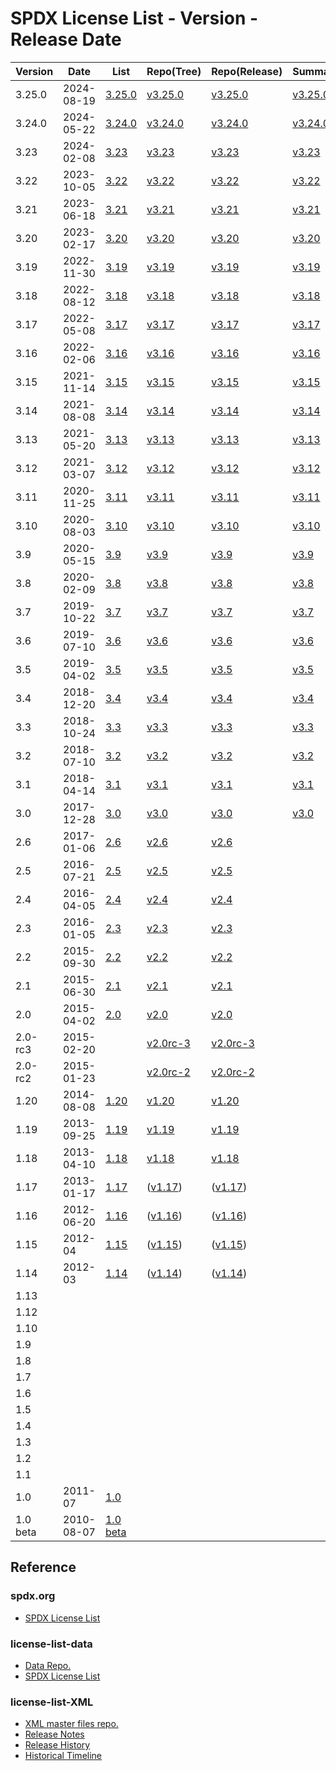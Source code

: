 # SPDX License List - Version - Release Date

| Version | Date | List | Repo(Tree) | Repo(Release) | Summary | List(md) |
| ------- | ---- | ---- | ---------- | ------------- | ------- | -------- |
| 3.25.0 | 2024-08-19 | [3.25.0](https://web.archive.org/web/20240822092010/https://spdx.org/licenses/) | [v3.25.0](https://github.com/spdx/license-list-data/tree/v3.25.0) | [v3.25.0](https://github.com/spdx/license-list-data/releases/tag/v3.25.0) | [v3.25.0](https://github.com/spdx/license-list-XML/releases/tag/v3.25.0) | [v3.25.0](https://github.com/spdx/license-list-data/blob/v3.25.0/licenses.md) |
| 3.24.0 | 2024-05-22 | [3.24.0](https://web.archive.org/web/20240523044724/https://spdx.org/licenses/) | [v3.24.0](https://github.com/spdx/license-list-data/tree/v3.24.0) | [v3.24.0](https://github.com/spdx/license-list-data/releases/tag/v3.24.0) | [v3.24.0](https://github.com/spdx/license-list-XML/releases/tag/v3.24.0) | [v3.24.0](https://github.com/spdx/license-list-data/blob/v3.24.0/licenses.md) |
| 3.23 | 2024-02-08 | [3.23](https://web.archive.org/web/20240208194404/https://spdx.org/licenses/) | [v3.23](https://github.com/spdx/license-list-data/tree/v3.23) | [v3.23](https://github.com/spdx/license-list-data/releases/tag/v3.23) | [v3.23](https://github.com/spdx/license-list-XML/releases/tag/v3.23) | [v3.23](https://github.com/spdx/license-list-data/blob/v3.23/licenses.md) |
| 3.22 | 2023-10-05 | [3.22](https://web.archive.org/web/20231006221757/https://spdx.org/licenses/) | [v3.22](https://github.com/spdx/license-list-data/tree/v3.22) | [v3.22](https://github.com/spdx/license-list-data/releases/tag/v3.22) | [v3.22](https://github.com/spdx/license-list-XML/releases/tag/v3.22) | [v3.22](https://github.com/spdx/license-list-data/blob/v3.22/licenses.md) |
| 3.21 | 2023-06-18 | [3.21](https://web.archive.org/web/20230626041459/https://spdx.org/licenses/) | [v3.21](https://github.com/spdx/license-list-data/tree/v3.21) | [v3.21](https://github.com/spdx/license-list-data/releases/tag/v3.21) | [v3.21](https://github.com/spdx/license-list-XML/releases/tag/v3.21) | [v3.21](https://github.com/spdx/license-list-data/blob/v3.21/licenses.md) |
| 3.20 | 2023-02-17 | [3.20](https://web.archive.org/web/20230221205641/https://spdx.org/licenses/) | [v3.20](https://github.com/spdx/license-list-data/tree/v3.20) | [v3.20](https://github.com/spdx/license-list-data/releases/tag/v3.20) | [v3.20](https://github.com/spdx/license-list-XML/releases/tag/v3.20) | [v3.20](https://github.com/spdx/license-list-data/blob/v3.20/licenses.md) |
| 3.19 | 2022-11-30 | [3.19](https://web.archive.org/web/20221205135747/https://spdx.org/licenses/) | [v3.19](https://github.com/spdx/license-list-data/tree/v3.19) | [v3.19](https://github.com/spdx/license-list-data/releases/tag/v3.19) | [v3.19](https://github.com/spdx/license-list-XML/releases/tag/v3.19) | [v3.19](https://github.com/spdx/license-list-data/blob/v3.19/licenses.md) |
| 3.18 | 2022-08-12 | [3.18](https://web.archive.org/web/20220815090752/https://spdx.org/licenses/) | [v3.18](https://github.com/spdx/license-list-data/tree/v3.18) | [v3.18](https://github.com/spdx/license-list-data/releases/tag/v3.18) | [v3.18](https://github.com/spdx/license-list-XML/releases/tag/v3.18) | [v3.18](https://github.com/spdx/license-list-data/blob/v3.18/licenses.md) |
| 3.17 | 2022-05-08 | [3.17](https://web.archive.org/web/20220514210729/https://spdx.org/licenses/) | [v3.17](https://github.com/spdx/license-list-data/tree/v3.17) | [v3.17](https://github.com/spdx/license-list-data/releases/tag/v3.17) | [v3.17](https://github.com/spdx/license-list-XML/releases/tag/v3.17) | [v3.17](https://github.com/spdx/license-list-data/blob/v3.17/licenses.md) |
| 3.16 | 2022-02-06 | [3.16](https://web.archive.org/web/20220208184839/https://spdx.org/licenses/) | [v3.16](https://github.com/spdx/license-list-data/tree/v3.16) | [v3.16](https://github.com/spdx/license-list-data/releases/tag/v3.16) | [v3.16](https://github.com/spdx/license-list-XML/releases/tag/v3.16) | [v3.16](https://github.com/spdx/license-list-data/blob/v3.16/licenses.md) |
| 3.15 | 2021-11-14 | [3.15](https://web.archive.org/web/20211118162938/https://spdx.org/licenses/) | [v3.15](https://github.com/spdx/license-list-data/tree/v3.15) | [v3.15](https://github.com/spdx/license-list-data/releases/tag/v3.15) | [v3.15](https://github.com/spdx/license-list-XML/releases/tag/v3.15) | [v3.15](https://github.com/spdx/license-list-data/blob/v3.15/licenses.md) |
| 3.14 | 2021-08-08 | [3.14](https://web.archive.org/web/20210811205829/https://spdx.org/licenses/) | [v3.14](https://github.com/spdx/license-list-data/tree/v3.14) | [v3.14](https://github.com/spdx/license-list-data/releases/tag/v3.14) | [v3.14](https://github.com/spdx/license-list-XML/releases/tag/v3.14) | [v3.14](https://github.com/spdx/license-list-data/blob/v3.14/licenses.md) |
| 3.13 | 2021-05-20 | [3.13](https://web.archive.org/web/20210523052946/https://spdx.org/licenses/) | [v3.13](https://github.com/spdx/license-list-data/tree/v3.13) | [v3.13](https://github.com/spdx/license-list-data/releases/tag/v3.13) | [v3.13](https://github.com/spdx/license-list-XML/releases/tag/v3.13) | [v3.13](https://github.com/spdx/license-list-data/blob/v3.13/licenses.md) |
| 3.12 | 2021-03-07 | [3.12](https://web.archive.org/web/20210308110318/https://spdx.org/licenses/) | [v3.12](https://github.com/spdx/license-list-data/tree/v3.12) | [v3.12](https://github.com/spdx/license-list-data/releases/tag/v3.12) | [v3.12](https://github.com/spdx/license-list-XML/releases/tag/v3.12) | [v3.12](https://github.com/spdx/license-list-data/blob/v3.12/licenses.md) |
| 3.11 | 2020-11-25 | [3.11](https://web.archive.org/web/20201130013441/https://spdx.org/licenses/) | [v3.11](https://github.com/spdx/license-list-data/tree/v3.11) | [v3.11](https://github.com/spdx/license-list-data/releases/tag/v3.11) | [v3.11](https://github.com/spdx/license-list-XML/releases/tag/v3.11) | [v3.11](https://github.com/spdx/license-list-data/blob/v3.11/licenses.md) |
| 3.10 | 2020-08-03 | [3.10](https://web.archive.org/web/20200806030841/https://spdx.org/licenses/) | [v3.10](https://github.com/spdx/license-list-data/tree/v3.10) | [v3.10](https://github.com/spdx/license-list-data/releases/tag/v3.10) | [v3.10](https://github.com/spdx/license-list-XML/releases/tag/v3.10) | [v3.10](https://github.com/spdx/license-list-data/blob/v3.10/licenses.md) |
| 3.9 | 2020-05-15 | [3.9](https://web.archive.org/web/20200519071013/https://spdx.org/licenses/) | [v3.9](https://github.com/spdx/license-list-data/tree/v3.9) | [v3.9](https://github.com/spdx/license-list-data/releases/tag/v3.9) | [v3.9](https://github.com/spdx/license-list-XML/releases/tag/v3.9) | [v3.9](https://github.com/spdx/license-list-data/blob/v3.9/licenses.md) |
| 3.8 | 2020-02-09 | [3.8](https://web.archive.org/web/20200212221532/https://spdx.org/licenses/) | [v3.8](https://github.com/spdx/license-list-data/tree/v3.8) | [v3.8](https://github.com/spdx/license-list-data/releases/tag/v3.8) | [v3.8](https://github.com/spdx/license-list-XML/releases/tag/v3.8) | [v3.8](https://github.com/spdx/license-list-data/blob/v3.8/licenses.md) |
| 3.7 | 2019-10-22 | [3.7](https://web.archive.org/web/20191116175152/https://spdx.org/licenses/) | [v3.7](https://github.com/spdx/license-list-data/tree/v3.7) | [v3.7](https://github.com/spdx/license-list-data/releases/tag/v3.7) | [v3.7](https://github.com/spdx/license-list-XML/releases/tag/v3.7) | [v3.7](https://github.com/spdx/license-list-data/blob/v3.7/licenses.md) |
| 3.6 | 2019-07-10 | [3.6](https://web.archive.org/web/20190805115029/https://spdx.org/licenses/) | [v3.6](https://github.com/spdx/license-list-data/tree/v3.6) | [v3.6](https://github.com/spdx/license-list-data/releases/tag/v3.6) | [v3.6](https://github.com/spdx/license-list-XML/releases/tag/v3.6) | [v3.6](https://github.com/spdx/license-list-data/blob/v3.6/licenses.md) |
| 3.5 | 2019-04-02 | [3.5](https://web.archive.org/web/20190405043415/https://spdx.org/licenses/) | [v3.5](https://github.com/spdx/license-list-data/tree/v3.5) | [v3.5](https://github.com/spdx/license-list-data/releases/tag/v3.5) | [v3.5](https://github.com/spdx/license-list-XML/releases/tag/v3.5) | [v3.5](https://github.com/spdx/license-list-data/blob/v3.5/licenses.md) |
| 3.4 | 2018-12-20 | [3.4](https://web.archive.org/web/20181222020533/https://spdx.org/licenses/) | [v3.4](https://github.com/spdx/license-list-data/tree/v3.4) | [v3.4](https://github.com/spdx/license-list-data/releases/tag/v3.4) | [v3.4](https://github.com/spdx/license-list-XML/releases/tag/v3.4) | [v3.4](https://github.com/spdx/license-list-data/blob/v3.4/licenses.md) |
| 3.3 | 2018-10-24 | [3.3](https://web.archive.org/web/20181030144241/https://spdx.org/licenses/) | [v3.3](https://github.com/spdx/license-list-data/tree/v3.3) | [v3.3](https://github.com/spdx/license-list-data/releases/tag/v3.3) | [v3.3](https://github.com/spdx/license-list-XML/releases/tag/v3.3) | [v3.3](https://github.com/spdx/license-list-data/blob/v3.3/licenses.md) |
| 3.2 | 2018-07-10 | [3.2](https://web.archive.org/web/20180721202353/https://spdx.org/licenses/) | [v3.2](https://github.com/spdx/license-list-data/tree/v3.2) | [v3.2](https://github.com/spdx/license-list-data/releases/tag/v3.2) | [v3.2](https://github.com/spdx/license-list-XML/releases/tag/v3.2) | [v3.2](https://github.com/spdx/license-list-data/blob/v3.2/licenses.md) |
| 3.1 | 2018-04-14 | [3.1](https://web.archive.org/web/20180417182245/https://spdx.org/licenses/) | [v3.1](https://github.com/spdx/license-list-data/tree/v3.1) | [v3.1](https://github.com/spdx/license-list-data/releases/tag/v3.1) | [v3.1](https://github.com/spdx/license-list-XML/releases/tag/v3.1) | [v3.1](https://github.com/spdx/license-list-data/blob/v3.1/licenses.md) |
| 3.0 | 2017-12-28 | [3.0](https://web.archive.org/web/20180105185057/https://spdx.org/licenses/) | [v3.0](https://github.com/spdx/license-list-data/tree/v3.0) | [v3.0](https://github.com/spdx/license-list-data/releases/tag/v3.0) | [v3.0](https://github.com/spdx/license-list-XML/releases/tag/v3.0) | [v3.0](https://github.com/spdx/license-list-data/blob/v3.0/licenses.md) |
| 2.6 | 2017-01-06 | [2.6](https://web.archive.org/web/20170520142824/https://spdx.org/licenses/) | [v2.6](https://github.com/spdx/license-list-data/tree/v2.6) | [v2.6](https://github.com/spdx/license-list-data/releases/tag/v2.6) | | |
| 2.5 | 2016-07-21 | [2.5](https://web.archive.org/web/20160723194843/https://spdx.org/licenses/) | [v2.5](https://github.com/spdx/license-list-data/tree/v2.5) | [v2.5](https://github.com/spdx/license-list-data/releases/tag/v2.5) | | |
| 2.4 | 2016-04-05 | [2.4](https://web.archive.org/web/20160408065207/https://spdx.org/licenses/) | [v2.4](https://github.com/spdx/license-list-data/tree/v2.4) | [v2.4](https://github.com/spdx/license-list-data/releases/tag/v2.4) | | |
| 2.3 | 2016-01-05 | [2.3](https://web.archive.org/web/20160109235411/https://spdx.org/licenses/) | [v2.3](https://github.com/spdx/license-list/tree/v2.3) | [v2.3](https://github.com/spdx/license-list/releases/tag/v2.3) | | |
| 2.2 | 2015-09-30 | [2.2](https://web.archive.org/web/20151002033058/https://spdx.org/licenses/) | [v2.2](https://github.com/spdx/license-list/tree/v2.2) | [v2.2](https://github.com/spdx/license-list/releases/tag/v2.2) | | |
| 2.1 | 2015-06-30 | [2.1](https://web.archive.org/web/20150715025823/https://spdx.org/licenses/) | [v2.1](https://github.com/spdx/license-list/tree/v2.1) | [v2.1](https://github.com/spdx/license-list/releases/tag/v2.1) | | |
| 2.0 | 2015-04-02 | [2.0](https://web.archive.org/web/20150409013137/https://spdx.org/licenses/) | [v2.0](https://github.com/spdx/license-list/tree/v2.0) | [v2.0](https://github.com/spdx/license-list/releases/tag/v2.0) | | |
| 2.0-rc3 | 2015-02-20 | | [v2.0rc-3](https://github.com/spdx/license-list/tree/v2.0rc-3) | [v2.0rc-3](https://github.com/spdx/license-list/releases/tag/v2.0rc-3) | | |
| 2.0-rc2 | 2015-01-23 | | [v2.0rc-2](https://github.com/spdx/license-list/tree/v2.0rc-2) | [v2.0rc-2](https://github.com/spdx/license-list/releases/tag/v2.0rc-2) | | |
| 1.20 | 2014-08-08 | [1.20](https://web.archive.org/web/20140816010724/https://spdx.org/licenses/) | [v1.20](https://github.com/spdx/license-list/tree/v1.20) | [v1.20](https://github.com/spdx/license-list/releases/tag/v1.20) | | |
| 1.19 | 2013-09-25 | [1.19](https://web.archive.org/web/20130927213143/https://spdx.org/licenses/) | [v1.19](https://github.com/spdx/license-list/tree/v1.19) | [v1.19](https://github.com/spdx/license-list/releases/tag/v1.19) | | |
| 1.18 | 2013-04-10 | [1.18](https://web.archive.org/web/20130413002040/https://spdx.org/licenses/) | [v1.18](https://github.com/spdx/license-list/tree/v1.18) | [v1.18](https://github.com/spdx/license-list/releases/tag/v1.18) | | |
| 1.17 | 2013-01-17 | [1.17](https://web.archive.org/web/20130122224134/https://spdx.org/licenses/) | ([v1.17](https://github.com/siemens/spdx-licenselist/tree/v1.17)) | ([v1.17](https://github.com/siemens/spdx-licenselist/releases/tag/v1.17)) | |
| 1.16 | 2012-06-20 | [1.16](https://web.archive.org/web/20120628221015/https://spdx.org/licenses/) | ([v1.16](https://github.com/siemens/spdx-licenselist/tree/v1.16)) | ([v1.16](https://github.com/siemens/spdx-licenselist/releases/tag/v1.16)) | |
| 1.15 | 2012-04 | [1.15](https://web.archive.org/web/20120414033307/https://spdx.org/licenses/) | ([v1.15](https://github.com/siemens/spdx-licenselist/tree/v1.15)) | ([v1.15](https://github.com/siemens/spdx-licenselist/releases/tag/v1.15)) | |
| 1.14 | 2012-03 | [1.14](https://web.archive.org/web/20120313160246/https://spdx.org/licenses/) | ([v1.14](https://github.com/siemens/spdx-licenselist/tree/v1.14)) | ([v1.14](https://github.com/siemens/spdx-licenselist/releases/tag/v1.14)) | |
| 1.13 | | | | | |
| 1.12 | | | | | |
| 1.10 | | | | | |
| 1.9 | | | | | |
| 1.8 | | | | | |
| 1.7 | | | | | |
| 1.6 | | | | | |
| 1.5 | | | | | |
| 1.4 | | | | | |
| 1.3 | | | | | |
| 1.2 | | | | | |
| 1.1 | | | | | |
| 1.0 | 2011-07 | [1.0](https://web.archive.org/web/20110728044111/https://spdx.org/licenses/) | | | |
| 1.0 beta | 2010-08-07 | [1.0 beta](https://web.archive.org/web/20110302232927/https://spdx.org/licenses/) | | | |

## Reference

### spdx.org

- [SPDX License List](https://spdx.org/licenses/)

### license-list-data

- [Data Repo.](https://github.com/spdx/license-list-data)
- [SPDX License List](https://github.com/spdx/license-list-data/blob/main/licenses.md)

### license-list-XML

- [XML master files repo.](https://github.com/spdx/license-list-XML)
- [Release Notes](https://github.com/spdx/license-list-XML/blob/main/RELEASE-NOTES.md)
- [Release History](https://github.com/spdx/license-list-XML/blob/main/RELEASE-HISTORY.md)
- [Historical Timeline](https://github.com/spdx/license-list-XML/blob/main/DOCS/history.md)
